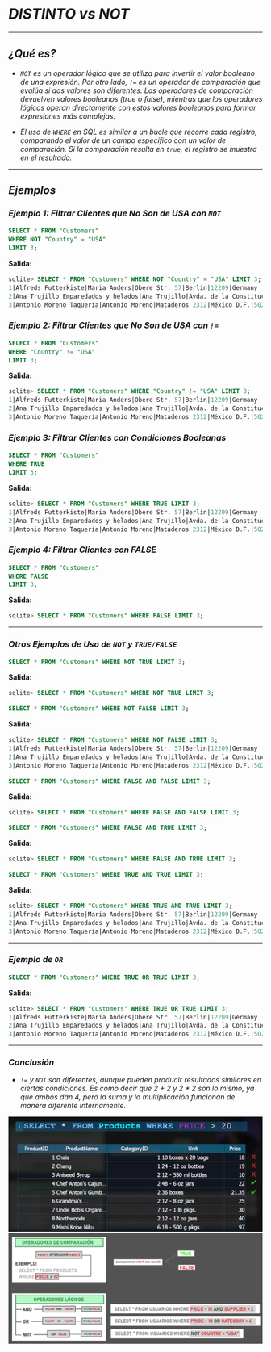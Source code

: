 <!-- Autor: Daniel Benjamin Perez Morales -->
<!-- GitHub: https://github.com/DanielPerezMoralesDev13 -->
<!-- Correo electrónico: danielperezdev@proton.me -->

# ***DISTINTO vs NOT***

---

## ***¿Qué es?***

- *`NOT` es un operador lógico que se utiliza para invertir el valor booleano de una expresión. Por otro lado, `!=` es un operador de comparación que evalúa si dos valores son diferentes. Los operadores de comparación devuelven valores booleanos (true o false), mientras que los operadores lógicos operan directamente con estos valores booleanos para formar expresiones más complejas.*

- *El uso de `WHERE` en SQL es similar a un bucle que recorre cada registro, comparando el valor de un campo específico con un valor de comparación. Si la comparación resulta en `true`, el registro se muestra en el resultado.*

---

## ***Ejemplos***

### ***Ejemplo 1: Filtrar Clientes que No Son de USA con `NOT`***

```sql
SELECT * FROM "Customers" 
WHERE NOT "Country" = "USA" 
LIMIT 3;
```

**Salida:**

```sql
sqlite> SELECT * FROM "Customers" WHERE NOT "Country" = "USA" LIMIT 3;
1|Alfreds Futterkiste|Maria Anders|Obere Str. 57|Berlin|12209|Germany
2|Ana Trujillo Emparedados y helados|Ana Trujillo|Avda. de la Constitución 2222|México D.F.|5021|Mexico
3|Antonio Moreno Taquería|Antonio Moreno|Mataderos 2312|México D.F.|5023|Mexico
```

### ***Ejemplo 2: Filtrar Clientes que No Son de USA con `!=`***

```sql
SELECT * FROM "Customers" 
WHERE "Country" != "USA" 
LIMIT 3;
```

**Salida:**

```sql
sqlite> SELECT * FROM "Customers" WHERE "Country" != "USA" LIMIT 3;
1|Alfreds Futterkiste|Maria Anders|Obere Str. 57|Berlin|12209|Germany
2|Ana Trujillo Emparedados y helados|Ana Trujillo|Avda. de la Constitución 2222|México D.F.|5021|Mexico
3|Antonio Moreno Taquería|Antonio Moreno|Mataderos 2312|México D.F.|5023|Mexico
```

### ***Ejemplo 3: Filtrar Clientes con Condiciones Booleanas***

```sql
SELECT * FROM "Customers" 
WHERE TRUE 
LIMIT 3;
```

**Salida:**

```sql
sqlite> SELECT * FROM "Customers" WHERE TRUE LIMIT 3;
1|Alfreds Futterkiste|Maria Anders|Obere Str. 57|Berlin|12209|Germany
2|Ana Trujillo Emparedados y helados|Ana Trujillo|Avda. de la Constitución 2222|México D.F.|5021|Mexico
3|Antonio Moreno Taquería|Antonio Moreno|Mataderos 2312|México D.F.|5023|Mexico
```

### ***Ejemplo 4: Filtrar Clientes con FALSE***

```sql
SELECT * FROM "Customers" 
WHERE FALSE 
LIMIT 3;
```

**Salida:**

```sql
sqlite> SELECT * FROM "Customers" WHERE FALSE LIMIT 3;
```

---

### ***Otros Ejemplos de Uso de `NOT` y `TRUE/FALSE`***

```sql
SELECT * FROM "Customers" WHERE NOT TRUE LIMIT 3;
```

**Salida:**

```sql
sqlite> SELECT * FROM "Customers" WHERE NOT TRUE LIMIT 3;
```

```sql
SELECT * FROM "Customers" WHERE NOT FALSE LIMIT 3;
```

**Salida:**

```sql
sqlite> SELECT * FROM "Customers" WHERE NOT FALSE LIMIT 3;
1|Alfreds Futterkiste|Maria Anders|Obere Str. 57|Berlin|12209|Germany
2|Ana Trujillo Emparedados y helados|Ana Trujillo|Avda. de la Constitución 2222|México D.F.|5021|Mexico
3|Antonio Moreno Taquería|Antonio Moreno|Mataderos 2312|México D.F.|5023|Mexico
```

```sql
SELECT * FROM "Customers" WHERE FALSE AND FALSE LIMIT 3;
```

**Salida:**

```sql
sqlite> SELECT * FROM "Customers" WHERE FALSE AND FALSE LIMIT 3;
```

```sql
SELECT * FROM "Customers" WHERE FALSE AND TRUE LIMIT 3;
```

**Salida:**

```sql
sqlite> SELECT * FROM "Customers" WHERE FALSE AND TRUE LIMIT 3;
```

```sql
SELECT * FROM "Customers" WHERE TRUE AND TRUE LIMIT 3;
```

**Salida:**

```sql
sqlite> SELECT * FROM "Customers" WHERE TRUE AND TRUE LIMIT 3;
1|Alfreds Futterkiste|Maria Anders|Obere Str. 57|Berlin|12209|Germany
2|Ana Trujillo Emparedados y helados|Ana Trujillo|Avda. de la Constitución 2222|México D.F.|5021|Mexico
3|Antonio Moreno Taquería|Antonio Moreno|Mataderos 2312|México D.F.|5023|Mexico
```

---

### ***Ejemplo de `OR`***

```sql
SELECT * FROM "Customers" WHERE TRUE OR TRUE LIMIT 3;
```

**Salida:**

```sql
sqlite> SELECT * FROM "Customers" WHERE TRUE OR TRUE LIMIT 3;
1|Alfreds Futterkiste|Maria Anders|Obere Str. 57|Berlin|12209|Germany
2|Ana Trujillo Emparedados y helados|Ana Trujillo|Avda. de la Constitución 2222|México D.F.|5021|Mexico
3|Antonio Moreno Taquería|Antonio Moreno|Mataderos 2312|México D.F.|5023|Mexico
```

---

### ***Conclusión***

- *`!=` y `NOT` son diferentes, aunque pueden producir resultados similares en ciertas condiciones. Es como decir que 2 + 2 y 2 * 2 son lo mismo, ya que ambos dan 4, pero la suma y la multiplicación funcionan de manera diferente internamente.*

*![Imagen de WHERE](Images/WhereImage.png "Images/WhereImage.png")*
*![Imagen de Distinto y NOT](Images/NotDistinto.png "Images/NotDistinto.png")*
